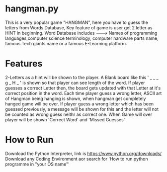 # hangman.py
This is a very popular game "HANGMAN", here you have to guess the letters from Words Database, Key feature of game is user get 2 letter as HINT in beginning. 
Word Database includes ---> Names of programming languages,computer science terminology, computer hardware parts name, famous Tech giants name or a famous E-Learning platform.

# Features
2-Letters as a hint will be shown to the player.
A Blank board like this ' _ _ _ g _ H _ ' is shown so that player can see length of the word.
If player guesses a correct Letter then, the board gets updated with that Letter at it's correct position in the word.
Each time player guess a wrong letter, ASCII art of Hangman being hanging is shown, when hangman get completely hanged game will be over.
If player guess a wrong letter which has been guessed previously, a message will be shown for this and the letter will not be counted as wrong guess neithr as correct one.
When Game will over player will be shown 'Correct Word' and 'Missed Guesses'

# How to Run 
Download the Python Interpreter, link is https://www.python.org/downloads/
Download any Coding Environment aor search for 'How to run python programme in "your OS name"'

      


